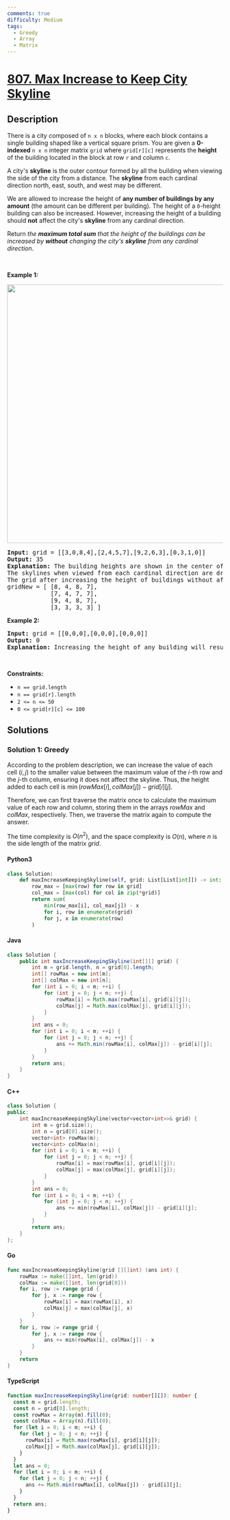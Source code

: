 ```yaml
---
comments: true
difficulty: Medium
tags:
  - Greedy
  - Array
  - Matrix
---
```


<!-- problem:start -->

# [807. Max Increase to Keep City Skyline](https://leetcode.com/problems/max-increase-to-keep-city-skyline)

## Description

<!-- description:start -->

<p>There is a city composed of <code>n x n</code> blocks, where each block contains a single building shaped like a vertical square prism. You are given a <strong>0-indexed</strong> <code>n x n</code> integer matrix <code>grid</code> where <code>grid[r][c]</code> represents the <strong>height</strong> of the building located in the block at row <code>r</code> and column <code>c</code>.</p>

<p>A city&#39;s <strong>skyline</strong> is the&nbsp;outer contour formed by all the building when viewing the side of the city from a distance. The <strong>skyline</strong> from each cardinal direction north, east, south, and west may be different.</p>

<p>We are allowed to increase the height of <strong>any number of buildings by any amount</strong> (the amount can be different per building). The height of a <code>0</code>-height building can also be increased. However, increasing the height of a building should <strong>not</strong> affect the city&#39;s <strong>skyline</strong> from any cardinal direction.</p>

<p>Return <em>the <strong>maximum total sum</strong> that the height of the buildings can be increased by <strong>without</strong> changing the city&#39;s <strong>skyline</strong> from any cardinal direction</em>.</p>

<p>&nbsp;</p>
<p><strong class="example">Example 1:</strong></p>
<img alt="" src="https://fastly.jsdelivr.net/gh/doocs/leetcode@main/solution/0800-0899/0807.Max%20Increase%20to%20Keep%20City%20Skyline/images/807-ex1.png" style="width: 700px; height: 603px;" />
<pre>
<strong>Input:</strong> grid = [[3,0,8,4],[2,4,5,7],[9,2,6,3],[0,3,1,0]]
<strong>Output:</strong> 35
<strong>Explanation:</strong> The building heights are shown in the center of the above image.
The skylines when viewed from each cardinal direction are drawn in red.
The grid after increasing the height of buildings without affecting skylines is:
gridNew = [ [8, 4, 8, 7],
            [7, 4, 7, 7],
            [9, 4, 8, 7],
            [3, 3, 3, 3] ]
</pre>

<p><strong class="example">Example 2:</strong></p>

<pre>
<strong>Input:</strong> grid = [[0,0,0],[0,0,0],[0,0,0]]
<strong>Output:</strong> 0
<strong>Explanation:</strong> Increasing the height of any building will result in the skyline changing.
</pre>

<p>&nbsp;</p>
<p><strong>Constraints:</strong></p>

<ul>
	<li><code>n == grid.length</code></li>
	<li><code>n == grid[r].length</code></li>
	<li><code>2 &lt;= n &lt;= 50</code></li>
	<li><code>0 &lt;= grid[r][c] &lt;= 100</code></li>
</ul>

<!-- description:end -->

## Solutions

<!-- solution:start -->

### Solution 1: Greedy

According to the problem description, we can increase the value of each cell $(i, j)$ to the smaller value between the maximum value of the $i$-th row and the $j$-th column, ensuring it does not affect the skyline. Thus, the height added to each cell is $\min(\textit{rowMax}[i], \textit{colMax}[j]) - \textit{grid}[i][j]$.

Therefore, we can first traverse the matrix once to calculate the maximum value of each row and column, storing them in the arrays $\textit{rowMax}$ and $\textit{colMax}$, respectively. Then, we traverse the matrix again to compute the answer.

The time complexity is $O(n^2)$, and the space complexity is $O(n)$, where $n$ is the side length of the matrix $\textit{grid}$.

<!-- tabs:start -->

#### Python3

```python
class Solution:
    def maxIncreaseKeepingSkyline(self, grid: List[List[int]]) -> int:
        row_max = [max(row) for row in grid]
        col_max = [max(col) for col in zip(*grid)]
        return sum(
            min(row_max[i], col_max[j]) - x
            for i, row in enumerate(grid)
            for j, x in enumerate(row)
        )
```

#### Java

```java
class Solution {
    public int maxIncreaseKeepingSkyline(int[][] grid) {
        int m = grid.length, n = grid[0].length;
        int[] rowMax = new int[m];
        int[] colMax = new int[n];
        for (int i = 0; i < m; ++i) {
            for (int j = 0; j < n; ++j) {
                rowMax[i] = Math.max(rowMax[i], grid[i][j]);
                colMax[j] = Math.max(colMax[j], grid[i][j]);
            }
        }
        int ans = 0;
        for (int i = 0; i < m; ++i) {
            for (int j = 0; j < n; ++j) {
                ans += Math.min(rowMax[i], colMax[j]) - grid[i][j];
            }
        }
        return ans;
    }
}
```

#### C++

```cpp
class Solution {
public:
    int maxIncreaseKeepingSkyline(vector<vector<int>>& grid) {
        int m = grid.size();
        int n = grid[0].size();
        vector<int> rowMax(m);
        vector<int> colMax(n);
        for (int i = 0; i < m; ++i) {
            for (int j = 0; j < n; ++j) {
                rowMax[i] = max(rowMax[i], grid[i][j]);
                colMax[j] = max(colMax[j], grid[i][j]);
            }
        }
        int ans = 0;
        for (int i = 0; i < m; ++i) {
            for (int j = 0; j < n; ++j) {
                ans += min(rowMax[i], colMax[j]) - grid[i][j];
            }
        }
        return ans;
    }
};
```

#### Go

```go
func maxIncreaseKeepingSkyline(grid [][]int) (ans int) {
	rowMax := make([]int, len(grid))
	colMax := make([]int, len(grid[0]))
	for i, row := range grid {
		for j, x := range row {
			rowMax[i] = max(rowMax[i], x)
			colMax[j] = max(colMax[j], x)
		}
	}
	for i, row := range grid {
		for j, x := range row {
			ans += min(rowMax[i], colMax[j]) - x
		}
	}
	return
}
```

#### TypeScript

```ts
function maxIncreaseKeepingSkyline(grid: number[][]): number {
  const m = grid.length;
  const n = grid[0].length;
  const rowMax = Array(m).fill(0);
  const colMax = Array(n).fill(0);
  for (let i = 0; i < m; ++i) {
    for (let j = 0; j < n; ++j) {
      rowMax[i] = Math.max(rowMax[i], grid[i][j]);
      colMax[j] = Math.max(colMax[j], grid[i][j]);
    }
  }
  let ans = 0;
  for (let i = 0; i < m; ++i) {
    for (let j = 0; j < n; ++j) {
      ans += Math.min(rowMax[i], colMax[j]) - grid[i][j];
    }
  }
  return ans;
}
```

<!-- tabs:end -->

<!-- solution:end -->

<!-- problem:end -->
